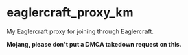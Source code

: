 # eaglercraft_proxy_km
My Eaglercraft proxy for joining through Eaglercraft.

<b>Mojang, please don't put a DMCA takedown request on this.</b>